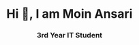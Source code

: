 <h1 align="center">Hi 👋, I am Moin Ansari</h1>
<h3 align="center">3rd Year IT Student </h3>
<!--
**moin-ansari-o8/moin-ansari-o8** is a ✨ _special_ ✨ repository because its `README.md` (this file) appears on your GitHub profile.

Here are some ideas to get you started:

- 🔭 I’m currently working on ...
- 🌱 I’m currently learning ...
- 👯 I’m looking to collaborate on ...
- 🤔 I’m looking for help with ...
- 💬 Ask me about ...
- 📫 How to reach me: ...
- 😄 Pronouns: ...
- ⚡ Fun fact: ...
-->
